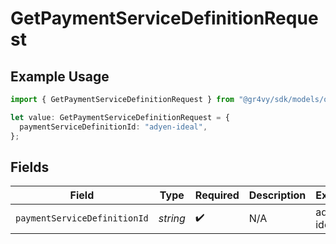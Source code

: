 # GetPaymentServiceDefinitionRequest

## Example Usage

```typescript
import { GetPaymentServiceDefinitionRequest } from "@gr4vy/sdk/models/operations";

let value: GetPaymentServiceDefinitionRequest = {
  paymentServiceDefinitionId: "adyen-ideal",
};
```

## Fields

| Field                        | Type                         | Required                     | Description                  | Example                      |
| ---------------------------- | ---------------------------- | ---------------------------- | ---------------------------- | ---------------------------- |
| `paymentServiceDefinitionId` | *string*                     | :heavy_check_mark:           | N/A                          | adyen-ideal                  |
